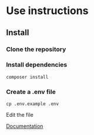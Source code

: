 # Use instructions

## Install

### Clone the repository

### Install dependencies

```
composer install
```

### Create a .env file

```
cp .env.example .env
```

Edit the file

[Documentation](docs.pdf)
